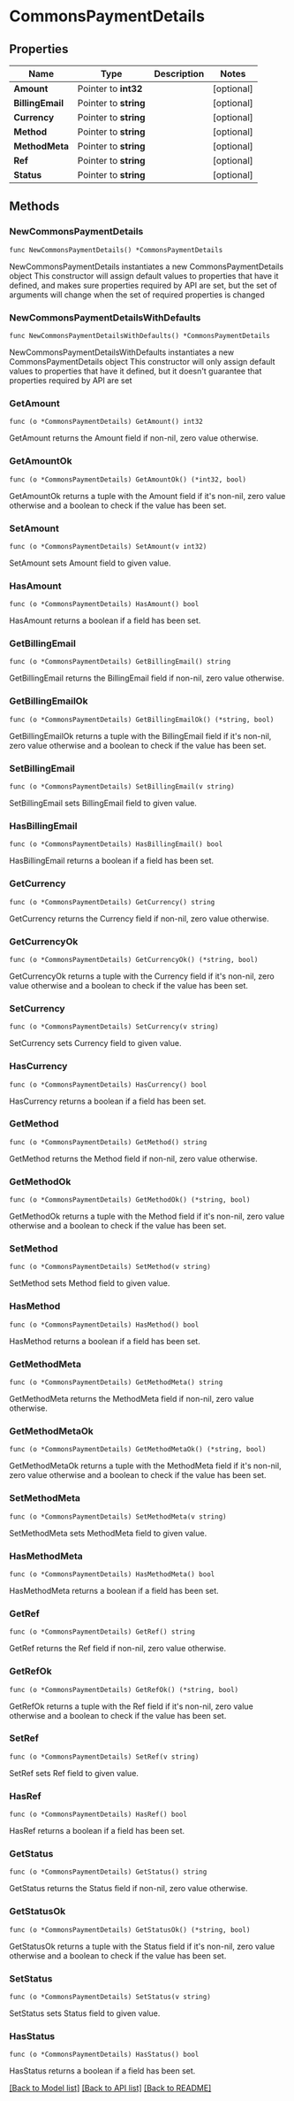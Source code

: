 # CommonsPaymentDetails

## Properties

Name | Type | Description | Notes
------------ | ------------- | ------------- | -------------
**Amount** | Pointer to **int32** |  | [optional] 
**BillingEmail** | Pointer to **string** |  | [optional] 
**Currency** | Pointer to **string** |  | [optional] 
**Method** | Pointer to **string** |  | [optional] 
**MethodMeta** | Pointer to **string** |  | [optional] 
**Ref** | Pointer to **string** |  | [optional] 
**Status** | Pointer to **string** |  | [optional] 

## Methods

### NewCommonsPaymentDetails

`func NewCommonsPaymentDetails() *CommonsPaymentDetails`

NewCommonsPaymentDetails instantiates a new CommonsPaymentDetails object
This constructor will assign default values to properties that have it defined,
and makes sure properties required by API are set, but the set of arguments
will change when the set of required properties is changed

### NewCommonsPaymentDetailsWithDefaults

`func NewCommonsPaymentDetailsWithDefaults() *CommonsPaymentDetails`

NewCommonsPaymentDetailsWithDefaults instantiates a new CommonsPaymentDetails object
This constructor will only assign default values to properties that have it defined,
but it doesn't guarantee that properties required by API are set

### GetAmount

`func (o *CommonsPaymentDetails) GetAmount() int32`

GetAmount returns the Amount field if non-nil, zero value otherwise.

### GetAmountOk

`func (o *CommonsPaymentDetails) GetAmountOk() (*int32, bool)`

GetAmountOk returns a tuple with the Amount field if it's non-nil, zero value otherwise
and a boolean to check if the value has been set.

### SetAmount

`func (o *CommonsPaymentDetails) SetAmount(v int32)`

SetAmount sets Amount field to given value.

### HasAmount

`func (o *CommonsPaymentDetails) HasAmount() bool`

HasAmount returns a boolean if a field has been set.

### GetBillingEmail

`func (o *CommonsPaymentDetails) GetBillingEmail() string`

GetBillingEmail returns the BillingEmail field if non-nil, zero value otherwise.

### GetBillingEmailOk

`func (o *CommonsPaymentDetails) GetBillingEmailOk() (*string, bool)`

GetBillingEmailOk returns a tuple with the BillingEmail field if it's non-nil, zero value otherwise
and a boolean to check if the value has been set.

### SetBillingEmail

`func (o *CommonsPaymentDetails) SetBillingEmail(v string)`

SetBillingEmail sets BillingEmail field to given value.

### HasBillingEmail

`func (o *CommonsPaymentDetails) HasBillingEmail() bool`

HasBillingEmail returns a boolean if a field has been set.

### GetCurrency

`func (o *CommonsPaymentDetails) GetCurrency() string`

GetCurrency returns the Currency field if non-nil, zero value otherwise.

### GetCurrencyOk

`func (o *CommonsPaymentDetails) GetCurrencyOk() (*string, bool)`

GetCurrencyOk returns a tuple with the Currency field if it's non-nil, zero value otherwise
and a boolean to check if the value has been set.

### SetCurrency

`func (o *CommonsPaymentDetails) SetCurrency(v string)`

SetCurrency sets Currency field to given value.

### HasCurrency

`func (o *CommonsPaymentDetails) HasCurrency() bool`

HasCurrency returns a boolean if a field has been set.

### GetMethod

`func (o *CommonsPaymentDetails) GetMethod() string`

GetMethod returns the Method field if non-nil, zero value otherwise.

### GetMethodOk

`func (o *CommonsPaymentDetails) GetMethodOk() (*string, bool)`

GetMethodOk returns a tuple with the Method field if it's non-nil, zero value otherwise
and a boolean to check if the value has been set.

### SetMethod

`func (o *CommonsPaymentDetails) SetMethod(v string)`

SetMethod sets Method field to given value.

### HasMethod

`func (o *CommonsPaymentDetails) HasMethod() bool`

HasMethod returns a boolean if a field has been set.

### GetMethodMeta

`func (o *CommonsPaymentDetails) GetMethodMeta() string`

GetMethodMeta returns the MethodMeta field if non-nil, zero value otherwise.

### GetMethodMetaOk

`func (o *CommonsPaymentDetails) GetMethodMetaOk() (*string, bool)`

GetMethodMetaOk returns a tuple with the MethodMeta field if it's non-nil, zero value otherwise
and a boolean to check if the value has been set.

### SetMethodMeta

`func (o *CommonsPaymentDetails) SetMethodMeta(v string)`

SetMethodMeta sets MethodMeta field to given value.

### HasMethodMeta

`func (o *CommonsPaymentDetails) HasMethodMeta() bool`

HasMethodMeta returns a boolean if a field has been set.

### GetRef

`func (o *CommonsPaymentDetails) GetRef() string`

GetRef returns the Ref field if non-nil, zero value otherwise.

### GetRefOk

`func (o *CommonsPaymentDetails) GetRefOk() (*string, bool)`

GetRefOk returns a tuple with the Ref field if it's non-nil, zero value otherwise
and a boolean to check if the value has been set.

### SetRef

`func (o *CommonsPaymentDetails) SetRef(v string)`

SetRef sets Ref field to given value.

### HasRef

`func (o *CommonsPaymentDetails) HasRef() bool`

HasRef returns a boolean if a field has been set.

### GetStatus

`func (o *CommonsPaymentDetails) GetStatus() string`

GetStatus returns the Status field if non-nil, zero value otherwise.

### GetStatusOk

`func (o *CommonsPaymentDetails) GetStatusOk() (*string, bool)`

GetStatusOk returns a tuple with the Status field if it's non-nil, zero value otherwise
and a boolean to check if the value has been set.

### SetStatus

`func (o *CommonsPaymentDetails) SetStatus(v string)`

SetStatus sets Status field to given value.

### HasStatus

`func (o *CommonsPaymentDetails) HasStatus() bool`

HasStatus returns a boolean if a field has been set.


[[Back to Model list]](../README.md#documentation-for-models) [[Back to API list]](../README.md#documentation-for-api-endpoints) [[Back to README]](../README.md)


